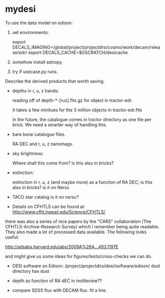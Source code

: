 # mydesi

To use the data model on edison:

1. set environments:


    export DECALS_IMAGING=/global/project/projectdirs/cosmo/work/decam/release/edr/
    export DECALS_CACHE=$GSCRATCH/desicache

2. somehow install astropy.

3. try if usecase.py runs.
    

Describe the derived products that worth saving.

* depths in r, u, z bands:

   reading off of depth-\*-[ruz].fits.gz for object
   in tractor-edr. 

   It takes a few minitues for the 3 million objects in tractor-edr.fits

   In the future, the catalogue comes in tractor directory
   as one file per brick. We need a smarter way of handling 
   this.

* bare bone catalogue files.
  
  RA DEC and r, u, z nanomags.

* sky brightness:

   Where shall this come from?
   is this also in bricks?

* extinction:
   
   extinction in r, u, z (and maybe more) as a function of RA DEC;
   is this also in bricks?
   is it on Nersc

* TACO star catalog
   is it on nersc?

* Details on CFHTLS can be found at:
http://www.cfht.hawaii.edu/Science/CFHTLS/

there was also a series of nice papers by the "CARS" collaboration (The CFHTLS-Archive-Research Survey) which I remember being quite readable.  They also made a lot of processed data available.  The following looks useful:

http://adsabs.harvard.edu/abs/2009A%26A...493.1197E

and might give us some ideas for figures/tests/cross-checks we can do.

* DESI software on Edison: /project/projectdirs/desi/software/edison/
  dust directory has dust

* depth as function of RA dEC in mollleview??

* compare SDSS flux with DECAM flux.
  fit a line. 
